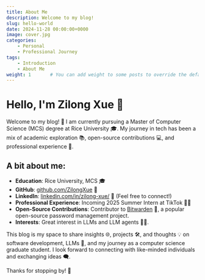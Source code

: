 ```yaml
---
title: About Me
description: Welcome to my blog!
slug: hello-world
date: 2024-11-28 00:00:00+0000
image: cover.jpg
categories:
    - Personal
    - Professional Journey
tags:
    - Introduction
    - About Me
weight: 1       # You can add weight to some posts to override the default sorting (date descending)
---
```


# Hello, I'm Zilong Xue 👋

Welcome to my blog! 🎉 I am currently pursuing a Master of Computer Science (MCS) degree at Rice University 🎓. My journey in tech has been a mix of academic exploration 📚, open-source contributions 💻, and professional experience 🌟.

## A bit about me:

- **Education**: Rice University, MCS 🎓
- **GitHub**: [github.com/ZilongXue](https://github.com/ZilongXue) 🐙
- **LinkedIn**: [linkedin.com/in/zilong-xue/](https://www.linkedin.com/in/zilong-xue/) 🤝 (Feel free to connect!)
- **Professional Experience**: Incoming 2025 Summer Intern at TikTok 🎥✨
- **Open-Source Contributions**: Contributor to [Bitwarden](https://github.com/bitwarden) 🔐, a popular open-source password management project.
- **Interests**: Great interest in LLMs and LLM agents 🌟🤖.

This blog is my space to share insights 🌐, projects 🛠️, and thoughts 💡 on software development, LLMs 🤖, and my journey as a computer science graduate student. I look forward to connecting with like-minded individuals and exchanging ideas 🗨️.

Thanks for stopping by! 🙌